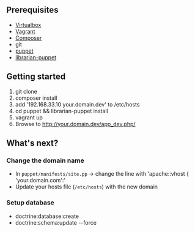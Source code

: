 ## Prerequisites

* [Virtualbox](https://www.virtualbox.org/wiki/Downloads)
* [Vagrant](http://downloads.vagrantup.com/)
* [Composer](http://getcomposer.org/download/)
* git
* [puppet](http://docs.puppetlabs.com/guides/installation.html#install-puppet-1)
* [librarian-puppet](http://librarian-puppet.com/)

## Getting started

1. git clone
2. composer install
3. add '192.168.33.10 your.domain.dev' to /etc/hosts
4. cd puppet && librarian-puppet install
5. vagrant up
6. Browse to http://your.domain.dev/app_dev.php/

## What's next?

### Change the domain name

* In `puppet/manifests/site.pp` -> change the line with 'apache::vhost { 'your.domain.com':'
* Update your hosts file (`/etc/hosts`) with the new domain

### Setup database

* doctrine:database:create
* doctrine:schema:update --force
